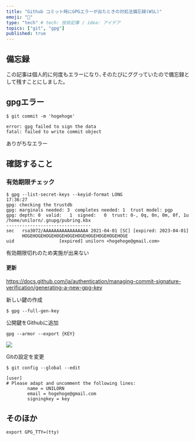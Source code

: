 ```yaml
---
title: "Github コミット時にGPGエラーが出たときの対処法備忘録(WSL)"
emoji: "🕌"
type: "tech" # tech: 技術記事 / idea: アイデア
topics: ["git", "gpg"]
published: true
---
```


## 備忘録

この記事は個人的に何度もエラーになり､そのたびにググっていたので備忘録として残すことにしました｡

## gpgエラー

```
$ git commit -m 'hogehoge'

error: gpg failed to sign the data
fatal: failed to write commit object
```

ありがちなエラー

## 確認すること

### 有効期限チェック

```
$ gpg --list-secret-keys --keyid-format LONG                       17:36:27
gpg: checking the trustdb
gpg: marginals needed: 3  completes needed: 1  trust model: pgp
gpg: depth: 0  valid:   1  signed:   0  trust: 0-, 0q, 0n, 0m, 0f, 1u
/home/unilorn/.gnupg/pubring.kbx
--------------------------------
sec   rsa3072/AAAAAAAAAAAAAAAAA 2021-04-01 [SC] [expired: 2023-04-01]
      HOGEHOGEHOGEHOGEHOGEHOGEHOGEHOGEHOGEHOGE
uid                 [expired] unilorn <hogehoge@gmail.com>
```

有効期限切れのため実施が出来ない

#### 更新

https://docs.github.com/ja/authentication/managing-commit-signature-verification/generating-a-new-gpg-key

新しい鍵の作成

```
$ gpg --full-gen-key
```

公開鍵をGithubに追加

```
gpg --armor --export {KEY}
```

![](https://storage.googleapis.com/zenn-user-upload/3e6447f3d89f-20240225.png)

Gitの設定を変更

```
$ git config --global --edit

[user]
# Please adapt and uncomment the following lines:
        name = UNILORN
        email = hogehoge@gmail.com
        signingkey = key
```


## そのほか

```
export GPG_TTY=(tty) 
```

